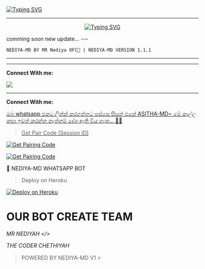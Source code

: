 <a href="https://git.io/typing-svg"><img src="https://readme-typing-svg.demolab.com?font=Black+Ops+One&size=100&pause=1000&color=FF0000&center=true&width=1000&height=200&lines=NEDIYA-MD" alt="Typing SVG" /></a>
  </p>
  
---  
<p align="center">
<a href="https://git.io/typing-svg"><img src="https://readme-typing-svg.demolab.com?font=Rubik+Dirt&size=65&pause=1000&color=00FF00&background=FF20A500&center=true&vCenter=true&width=1000&height=150&lines=NEDIYA-MD;MR+NEDIYA+OFC;THANKS+FOR+USING" alt="Typing SVG" /></a>
</p>
comming soon new update...
---

```
NEDIYA-MD BY MR Nediya OFC💜 | NEDIYA-MD VERSION 1.1.1
```

--- 


---

<p> <b>Connect With me:</b></p>
<p>
<a href="https://wa.me/+94715734793"
<a><img src='https://i.ibb.co/Kjq97rcG/3575.jpg'/></a>

---

<p> <b>Connect With me:</b></p>
<p>
<a href="https://wa.me/+94715865463"


> ඔබ whatsapp එකට ලින්ක් කරගත්තට පස්සෙ සීසන් එකේ ASITHA-MD~ මේ කෑල්ල කපා ඉවත් කරන්න නැත්නම් දෝශ ඇති විය හැක... 🫶😙


> Get Pair Code (Session ID)



<p align="left">  
<a href='https://asitha.top/pair' target="_blank"><img alt='Get Pairing Code' src='https://img.shields.io/badge/Get%20Pairing%20Code-B700FB?style=for-the-badge&logo=codefactor&logoColor=white'/></a>  
</p>  <p align="left">  
<a href='https://asitha.top/pair' target="_blank"><img alt='Get Pairing Code' src='https://img.shields.io/badge/Get%20Pairing%20Code-000000?style=for-the-badge&logo=codefactor&logoColor=white'/></a>  
</p>  


🚀 NEDIYA-MD WHATSAPP BOT

> Deploy on Heroku



<p align="left">  
<a href='https://dashboard.heroku.com/new?template=https://github.com/Hashan000-1/WHITE-MD/tree/main' target="_blank"><img alt='Deploy on Heroku' src='https://img.shields.io/badge/Deploy%20on-Heroku-FF004D?style=for-the-badge&logo=heroku&logoColor=white'/></a>  
</p>

# OUR BOT CREATE TEAM

*MR NEDIYAH </>*

*THE CODER CHETHIYAH*


> POWERED BY NEDIYA-MD V1 ⚡
